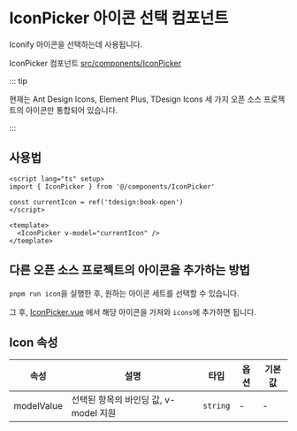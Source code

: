 # IconPicker 아이콘 선택 컴포넌트

Iconify 아이콘을 선택하는데 사용됩니다.

IconPicker 컴포넌트 [src/components/IconPicker](https://github.com/web2-solution/web2-vue-framework/tree/main/src/components/IconPicker) 

::: tip

현재는 Ant Design Icons, Element Plus, TDesign Icons 세 가지 오픈 소스 프로젝트의 아이콘만 통합되어 있습니다.

:::

## 사용법


```vue
<script lang="ts" setup>
import { IconPicker } from '@/components/IconPicker'

const currentIcon = ref('tdesign:book-open')
</script>

<template>
  <IconPicker v-model="currentIcon" />
</template>

```

## 다른 오픈 소스 프로젝트의 아이콘을 추가하는 방법

`pnpm run icon`을 실행한 후, 원하는 아이콘 세트를 선택할 수 있습니다.

그 후, [IconPicker.vue](https://github.com/web2-solution/web2-vue-framework/blob/main/src/components/IconPicker/src/IconPicker.vue) 에서 해당 아이콘을 가져와 `icons`에 추가하면 됩니다.

## Icon 속성<span id="Icon"></span>

| 속성 | 설명 | 타입 | 옵션 | 기본값 |
| ---- | ---- | ---- | ---- | ---- |
| modelValue | 선택된 항목의 바인딩 값, v-model 지원 | `string` | - | - |
